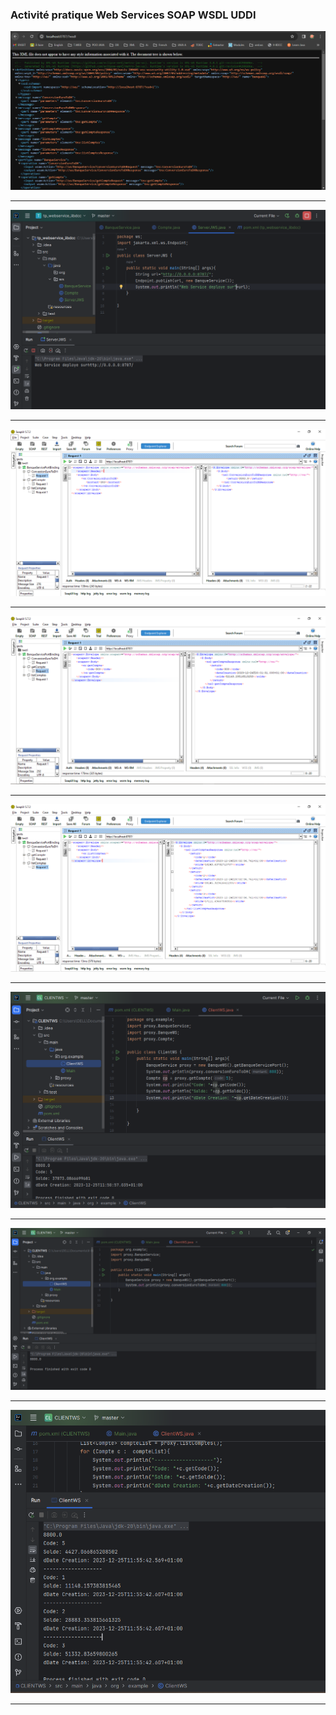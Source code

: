 <h3>Activité pratique Web Services SOAP WSDL UDDI</h3>

<img src="Screenshots/Localhost 8787.PNG">
<hr/>
<img src="Screenshots/ServerJWS_deploye.PNG">
<hr/>
<img src="Screenshots/ConversionEuroToBinding.PNG">
<hr/>
<img src="Screenshots/getCompte.PNG">
<hr/>
<img src="Screenshots/listComptes.PNG">
<hr/>
<img src="Screenshots/Affichage Code_Solde_Date ClientWS.PNG">
<hr/>
<img src="Screenshots/ClientWS proxy.PNG">
<hr/>
<img src="Screenshots/CompteList ClienWS.PNG">
<hr/>
